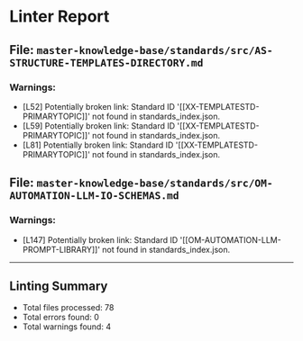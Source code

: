 # Linter Report


## File: `master-knowledge-base/standards/src/AS-STRUCTURE-TEMPLATES-DIRECTORY.md`
### Warnings:
  - [L52] Potentially broken link: Standard ID '[[XX-TEMPLATESTD-PRIMARYTOPIC]]' not found in standards_index.json.
  - [L59] Potentially broken link: Standard ID '[[XX-TEMPLATESTD-PRIMARYTOPIC]]' not found in standards_index.json.
  - [L81] Potentially broken link: Standard ID '[[XX-TEMPLATESTD-PRIMARYTOPIC]]' not found in standards_index.json.

## File: `master-knowledge-base/standards/src/OM-AUTOMATION-LLM-IO-SCHEMAS.md`
### Warnings:
  - [L147] Potentially broken link: Standard ID '[[OM-AUTOMATION-LLM-PROMPT-LIBRARY]]' not found in standards_index.json.

---
## Linting Summary
- Total files processed: 78
- Total errors found: 0
- Total warnings found: 4
